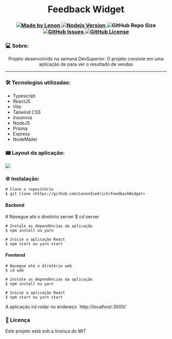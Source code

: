
<h1 align="center">Feedback Widget</h1>
<h3 align="center">
  <a href="https://github.com/Lenondiedrich">
      <img alt="Made by Lenon" src="https://img.shields.io/badge/made%20by-Lenondiedrich-blue">
   </a>
  <a href="https://github.com/nodejs/node/blob/master/doc/changelogs/CHANGELOG_V14.md#14.15.0">
      <img alt="Nodejs Version" src="https://img.shields.io/badge/node.js-v14.15.0-informational?logo=Node.JS">
  </a>
  <img alt="GitHub Repo Size" src="https://img.shields.io/github/repo-size/Lenondiedrich/FeedbackWidget">
  <a href="https://github.com/Lenondiedrich/FeedbackWidget/issues">
      <img alt="GitHub Issues" src="https://img.shields.io/github/issues/Lenondiedrich/FeedbackWidget">
   </a>
  <a href="./LICENSE.txt">
      <img alt="GitHub License" src="https://img.shields.io/github/license/Lenondiedrich/FeedbackWidget">
   </a>
</h3>
<h3>💻 Sobre: </h3>
<p align="center">Projeto desenvolvido na semana DevSuperior. O projeto consiste em uma aplicação de para ver o resultado de vendas</p>
<hr/>
<h3>🛠 Tecnologias utilizadas: </h3>
<ul>
  <li>Typescript</li>
  <li>ReactJS</li>
  <li>Vite</li>
  <li>Tailwind CSS</li>
  <li>Insomnia</li>
  <li>NodeJS</li>
  <li>Prisma</li>
  <li>Express</li>
  <li>NodeMailer</li>
  
</ul

<hr />

<h3>📟 Layout da aplicação:</h3>
  <img src="./dashboard.png" />
  
<h3>⚙️ Instalação: </h3>

    # Clone o repositório
    $ git clone <https://github.com/Lenondiedrich/FeedbackWidget>

<h4>Backend</h4>
    # Navegue até o diretório server
    $ cd server

    # Instale as dependências da aplicação
    $ npm install ou yarn

    # Inicie a aplicação React
    $ npm start ou yarn start
<h4>Frontend</h4>

    # Navegue até o diretório web
    $ cd web

    # Instale as dependências da aplicação
    $ npm install ou yarn

    # Inicie a aplicação React
    $ npm start ou yarn start

<p>A aplicação irá rodar no endereço `http://localhost:3000/`</p>

<h3>📝 Licença</h3>
<p>Este projeto está sob a licença do MIT</p>

